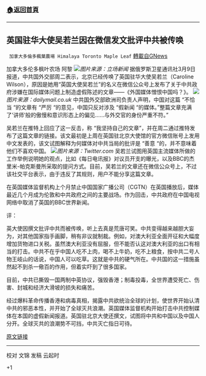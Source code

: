 ###  [:house:返回首頁](https://github.com/ourhimalayas/txt)
---

## 英国驻华大使吴若兰因在微信发文批评中共被传唤
` 加拿大多倫多楓葉農場 Himalaya Toronto Maple Leaf` [轉載自GNews](https://gnews.org/zh-hans/968916/)

加拿大多伦多枫叶农场 阿黎
![]()![](https://gnews.org/wp-content/uploads/2021/03/立场新闻.png)*图片来源：立场新闻*
据俄罗斯卫星通讯社3月9日报道，中共国外交部周二表示，北京已经传唤了英国驻华大使吴若兰（Caroline Wilson），原因是她用“英国大使吴若兰”的名义在微信公众号上发布了关于中共政府涉嫌在国际媒体问题上制造虚假陈述的文章——《外国媒体憎恨中国吗？》。
![]()![](https://gnews.org/wp-content/uploads/2021/03/dailymail.co_.uk_.jpg)*图片来源：dailymail.co.uk*
中共国外交部欧洲司负责人声明，中国对这篇 “不恰当 “的文章有 “严厉 “的意见，中国只反对涉及 “假新闻 “的媒体。”整篇文章充满了’讲师’般的傲慢和意识形态上的偏见……与外交官的身份严重不符。”

吴若兰在推特上回应了这一反击，称 “我坚持自己的文章”，并在周二通过推特发布了这篇文章的链接。该文最初是上周在英国驻北京大使馆的官方微信账号上发用中文发表的，该文试图解释为何媒体对中共当局的批评是 “善意 “的，并不意味着他们不喜欢中国。
![]()![](https://gnews.org/wp-content/uploads/2021/03/twitter.png)*图片来源：Twitter.com*
吴若兰试图用英国主流媒体所做的工作举例说明她的观点，比如《每日电讯报》对议员开支的曝光，以及BBC的杰里米-帕克斯曼所采取的提问方式。目前，吴若兰的文章还在微信公众号上，不过该社交平台表示，由于违反了其规则，用户不能分享这篇文章。

在英国媒体监督机构上个月禁止中国国家广播公司（CGTN）在英国播放后，媒体最近几个月成为伦敦和中共政府之间的主要战场。作为回击，中共政府在中国电视网络中取消了英国的BBC世界新闻。

评：

英大使因撰文批评中共而被传唤，听上去真是荒唐可笑。中共变得越来越胆大妄为，对其他国家指手画脚，稍有非议就制裁。例如，对澳大利亚全面开征和大幅度增加货物进口关税。虽然澳大利亚没有屈服，但不能否认这对澳大利亚的出口有相当的打击。中共不在乎中国人吃不上肉，喝不上牛奶，吃不上粮食，按中共二号人物王岐山的话说，中国人可以吃草。这就是中共的硬气所在。中共国的这一措施虽然起不到杀一儆百的作用，但着实吓到了很多国家。

目前，中共已撕毁一国两制中英协议，强毁香港；制毒投毒，全世界遭受死亡、伤害、封城和经济大滑坡的损失和痛苦。

经过爆料革命传播香港和病毒真相，揭露中共欲统治全球的计划，使世界开始认清中共的邪恶本性，并开始了全球灭共浪潮。英国媒体监督机构开始打击中共控制媒体在本国的虚假新闻报道。英国驻北京大使还撰文，试图将中共和中国以及中国人分开。全球灭共的浪潮势不可挡，中共灭亡指日可待。

[原文链接](https://www.rt.com/news/517655-china-summons-uk-envoy/)

* * *

校对 文锦
发稿 云起时

+1
